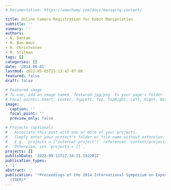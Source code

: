 ```yaml
---
# Documentation: https://wowchemy.com/docs/managing-content/

title: Online Camera Registration for Robot Manipulation
subtitle: ''
summary: ''
authors:
- N. Dantam
- H. Ben-Amor
- H. Christensen
- M. Stilman
tags: []
categories: []
date: '2014-06-01'
lastmod: 2022-05-05T21:13:47-07:00
featured: false
draft: false

# Featured image
# To use, add an image named `featured.jpg/png` to your page's folder.
# Focal points: Smart, Center, TopLeft, Top, TopRight, Left, Right, BottomLeft, Bottom, BottomRight.
image:
  caption: ''
  focal_point: ''
  preview_only: false

# Projects (optional).
#   Associate this post with one or more of your projects.
#   Simply enter your project's folder or file name without extension.
#   E.g. `projects = ["internal-project"]` references `content/project/deep-learning/index.md`.
#   Otherwise, set `projects = []`.
projects: []
publishDate: '2022-09-11T22:34:15.192201Z'
publication_types:
- '1'
abstract: ''
publication: '*Proceedings of the 2014 International Symposium on Experimental Robotics
  (ISER)*'
---
```


